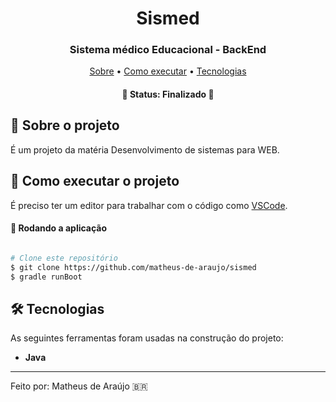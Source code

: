 <h1 align="center" font-weight:bold>
   Sismed
</h1>

<h3 align="center">
    Sistema médico Educacional - BackEnd
</h3>

<p align="center">
	<a href="#-sobre-o-projeto">Sobre</a> •
 	<a href="#-como-executar-o-projeto">Como executar</a> • 
  <a href="#-tecnologias">Tecnologias</a>
</p>

<h4 align="center"> 
	🚧  Status: Finalizado 🚧
</h4>

## :pencil: Sobre o projeto
É um projeto da matéria Desenvolvimento de sistemas para WEB.
	 
## 🚀 Como executar o projeto

É preciso ter um editor para trabalhar com o código como [VSCode](https://code.visualstudio.com/).

#### 🧭 Rodando a aplicação

```bash

# Clone este repositório
$ git clone https://github.com/matheus-de-araujo/sismed
$ gradle runBoot

```

## 🛠 Tecnologias

As seguintes ferramentas foram usadas na construção do projeto:

- **Java**


---

Feito por: Matheus de Araújo 🇧🇷
